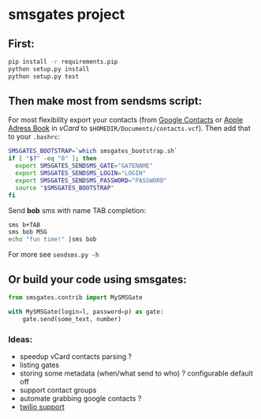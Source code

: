 # smsgates project 

## First:

```bash
pip install -r requirements.pip
python setup.py install
python setup.py test
```

## Then make most from **sendsms** script:

For most flexibility export your contacts (from [Google Contacts](https://www.google.com/contacts) or [Apple Adress Book](http://support.apple.com/kb/HT2486)
in _vCard_ to ```$HOMEDIR/Documents/contacts.vcf```). Then add that to your ```.bashrc```:

```bash
SMSGATES_BOOTSTRAP=`which smsgates_bootstrap.sh`
if [ "$?" -eq "0" ]; then
  export SMSGATES_SENDSMS_GATE="GATENAME"
  export SMSGATES_SENDSMS_LOGIN="LOGIN"
  export SMSGATES_SENDSMS_PASSWORD="PASSWORD"
  source "$SMSGATES_BOOTSTRAP"
fi
```

Send __bob__ sms with name TAB completion:

```bash
sms b+TAB
sms bob MSG
echo "fun time!" |sms bob
```

For more see ```sendsms.py -h```

## Or build your code using **smsgates**:

```python
from smsgates.contrib import MySMSGate

with MySMSGate(login=l, password=p) as gate:
    gate.send(some_text, number)
```

### Ideas:

- speedup vCard contacts parsing ?
- listing gates
- storing some metadata (when/what send to who) ? configurable default off
- support contact groups
- automate grabbing google contacts ?
- [twilio support](http://www.twilio.com/)